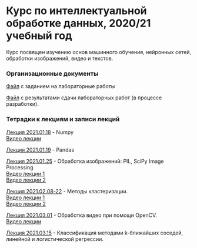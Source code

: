 # Курс по интеллектуальной обработке данных, 2020/21 учебный год

Курс посвящен изучению основ машинного обучения, нейронных сетей, обработки изображений, видео и текстов.

### Организационные документы

[Файл](https://docs.google.com/document/d/1jsdzHbi545Gm05rybSF_Sfw-DYpsjZhqlQmLxfFePLo/edit?usp=sharing) с заданием на лабораторные работы

[Файл](https://docs.google.com/spreadsheets/d/1VCe2vQokwhovOoktmc3KOXUuKvc0QRrD6ALH7LGqyTA/edit?usp=sharing) с результатами сдачи лабораторных работ (в процессе разработки).

### Тетрадки к лекциям и записи лекций

[Лекция 2021.01.18](https://github.com/klyshinsky/ML_and_CV_2021/blob/main/Lecture_20210118_numpy.ipynb) - Numpy  
[Видео лекции](https://youtu.be/8LpW6PADink)

[Лекция 2021.01.19](https://github.com/klyshinsky/ML_and_CV_2021/blob/main/Lecture_20210119_Pandas.ipynb) - Pandas

[Лекция 2021.01.25](https://github.com/klyshinsky/ML_and_CV_2021/blob/main/Lecture_20210125_image_processing.ipynb) - Обработка изображений: PIL, SciPy Image Processing  
[Видео лекции 1](https://youtu.be/R8pJLx2HAjA)  
[Видео лекции 2](https://youtu.be/oQ0WONVZ-Gs)

[Лекция 2021.02.08-22](https://github.com/klyshinsky/ML_and_CV_2021/blob/main/Lecture_20210201_clustering.ipynb) - Методы кластеризации.  
[Видео лекции 1](https://youtu.be/5CW_rfuwszI)  
[Видео лекции 2](https://youtu.be/OfTaXUA00f8)

[Лекция 2021.03.01](https://github.com/klyshinsky/ML_and_CV_2021/blob/main/Lecture_20210301_OpenCV.ipynb) - Обработка видео при помощи OpenCV.  
[Видео лекции](https://youtu.be/pLaq-uP8n6I)

[Лекция 2021.03.15](https://github.com/klyshinsky/ML_and_CV_2021/blob/main/Lecture_20210315_Classification.ipynb) - Классификация методами k-ближайших соседей, линейной и логистической регрессии.

